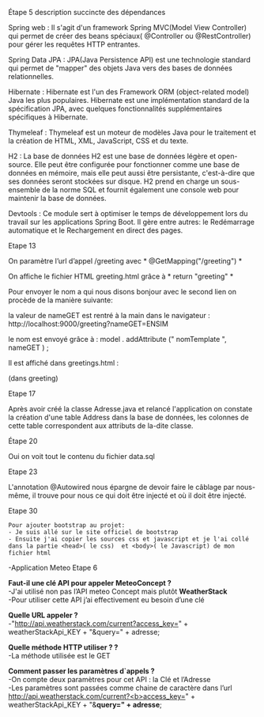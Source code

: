 Étape 5 description succincte des dépendances 

Spring web :
 Il s'agit d'un  framework Spring MVC(Model View Controller) qui permet de créer des beans spéciaux( @Controller ou @RestController) pour gérer les requêtes HTTP entrantes.
 	
 Spring Data JPA : 
 JPA(Java Persistence API)  est une technologie standard qui  permet de "mapper" des objets Java vers des bases de données relationnelles.

Hibernate :
Hibernate est l'un des Framework ORM (object-related model) Java les plus populaires. Hibernate est une implémentation standard de la spécification JPA, avec quelques fonctionnalités supplémentaires spécifiques à Hibernate.
	
  Thymeleaf :
Thymeleaf est un moteur de modèles Java pour le traitement et la création de HTML, XML, JavaScript, CSS et du texte.
  	
  H2 :
La base de données H2 est une base de données légère et open-source. Elle peut être configurée pour fonctionner comme une base de données en mémoire, mais elle peut aussi être persistante, c'est-à-dire que ses données seront stockées sur disque. H2 prend en charge un sous-ensemble de la norme SQL et fournit également une console web pour maintenir la base de données.
  
  Devtools :
Ce module sert à optimiser le temps de développement lors du travail sur les applications Spring Boot. Il gère entre autres: le Redémarrage automatique et le Rechargement en direct
des pages.
   
  Etape 13

 On  paramètre l’url d’appel /greeting avec * @GetMapping("/greeting") *

On  affiche le fichier HTML greeting.html grâce à  * return "greeting" *

Pour envoyer le nom a qui nous disons bonjour avec le second lien  on procède de   la manière suivante:
	
 la valeur de nameGET est rentré à la main dans le navigateur : http://localhost:9000/greeting?nameGET=ENSIM
 
le nom est envoyé grâce à :
model . addAttribute (" nomTemplate ", nameGET ) ;

Il est affiché dans greetings.html :
<p th:text="'Bonjour ' + ${nomTemplate} + ' !'" /> (dans greeting)
  		  	
 Etape 17

Après avoir créé la classe Adresse.java et relancé l'application on constate la création d'une table Address dans la base de données, les colonnes de cette table correspondent aux attributs de la-dite classe.

Étape 20

  Oui on voit tout le contenu du fichier data.sql
  
Etape 23

L'annotation @Autowired nous épargne de devoir faire le câblage par nous-même, il trouve pour nous ce qui doit être injecté et où il doit être injecté.
  
 Etape 30

    Pour ajouter bootstrap au projet: 
    - Je suis allé sur le site officiel de bootstrap
    - Ensuite j'ai copier les sources css et javascript et je l'ai collé dans la partie <head>( le css)  et <body>( le Javascript) de mon fichier html
	  	
-Application Meteo
Etape 6

<b>Faut-il une clé API pour appeler MeteoConcept ?</b><br>
-J'ai utilisé non pas l’API meteo Concept mais plutôt <b>WeatherStack</b><br>
-Pour utiliser cette API j’ai effectivement eu besoin d’une clé<br>

<b>Quelle URL appeler ?</b><br>
-"http://api.weatherstack.com/current?access_key=" + weatherStackApi_KEY + "&query=" + adresse;<br>

<b>Quelle méthode HTTP utiliser ? ?</b><br>
	-La méthode utilisée est le GET<br>

<b>Comment passer les paramètres d`appels ? </b><br>
	-On compte deux paramètres pour cet API : la Clé et l’Adresse<br>
	-Les paramètres sont passées comme chaine de caractère dans l’url
	http://api.weatherstack.com/current?<b>access_key=" + weatherStackApi_KEY</b> + "&<b>query=" + adresse</b>;


  	
	  	
